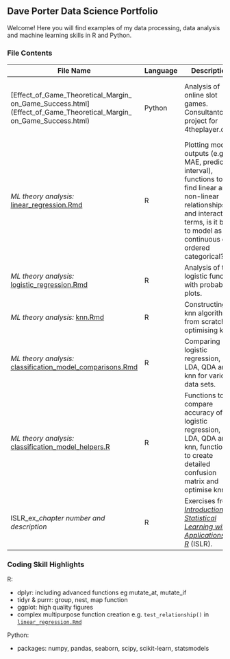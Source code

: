 ## Dave Porter Data Science Portfolio

Welcome! Here you will find examples of my data processing, data analysis and machine learning skills in R and Python.

### File Contents

|File Name |Language |Description  |Exemplifies
|-----     |-----    |-----        |-----
[Effect_of_Game_Theoretical_Margin_ on_Game_Success.html](Effect_of_Game_Theoretical_Margin_ on_Game_Success.html) |Python |Analysis of online slot games. Consultantcy project for 4theplayer.com. |Data processing including nesting/unnesting, statistical analysis, linear regression, seaborn.
*ML theory analysis:* [linear_regression.Rmd](linear_regression.Rmd) |R |Plotting model outputs (e.g. MAE, prediction interval), functions to find linear and non-linear relationships and interaction terms, is it best to model as continuous or ordered categorical? |Linear regression theory, creating complex functions, ggplot.
*ML theory analysis:* [logistic_regression.Rmd](logistic_regression.Rmd) |R  |Analysis of the logistic function with probability plots. |Logistic regression theory, creating complex functions, ggplot.
*ML theory analysis:* [knn.Rmd](knn.Rmd) |R  |Constructing knn algorithm from scratch, optimising k. |k nearest neighbours theory.
*ML theory analysis:* [classification_model_comparisons.Rmd](classification_model_comparisons.Rmd)  |R  |Comparing logistic regression, LDA, QDA and knn for various data sets.  |Classification theory.
*ML theory analysis:* [classification_model_helpers.R](classification_model_helpers.R)  |R  |Functions to compare accuracy of logistic regression, LDA, QDA and knn, functions to create detailed confusion matrix and optimise knn k.  |Confusion matrix, creating complex functions.
ISLR_ex_*chapter number and description* |R |Exercises from [*Introduction to Statistical Learning with Applications in R*](http://faculty.marshall.usc.edu/gareth-james/ISL/) (ISLR). |Machine learning theory.

### Coding Skill Highlights

R: 
- dplyr: including advanced functions eg mutate_at, mutate_if
- tidyr & purrr: group, nest, map function
- ggplot: high quality figures
- complex multipurpose function creation e.g. `test_relationship()` in [`linear_regression.Rmd`](linear_regression.Rmd)

Python: 
- packages: numpy, pandas, seaborn, scipy, scikit-learn, statsmodels